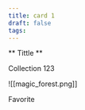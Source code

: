 ```yaml
---
title: card 1
draft: false
tags:
---
```


** Tittle **

Collection 123 

![[magic_forest.png]]

Favorite
